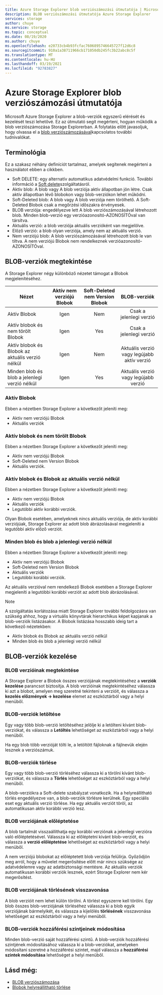 ```yaml
---
title: Azure Storage Explorer blob verziószámozási útmutatója | Microsoft Docs
description: BLOB verziószámozási útmutatója Azure Storage Explorer
services: storage
author: chuye
ms.service: storage
ms.topic: conceptual
ms.date: 08/19/2020
ms.author: chuye
ms.openlocfilehash: e20733cb4b93fcfac7606895746645727f12d6c8
ms.sourcegitcommit: 910a1a38711966cb171050db245fc3b22abc8c5f
ms.translationtype: MT
ms.contentlocale: hu-HU
ms.lasthandoff: 03/19/2021
ms.locfileid: "92783827"
---
```

# <a name="azure-storage-explorer-blob-versioning-guide"></a>Azure Storage Explorer blob verziószámozási útmutatója

Microsoft Azure Storage Explorer a blob-verziók egyszerű elérését és kezelését teszi lehetővé. Ez az útmutató segít megérteni, hogyan működik a blob verziószámozása Storage Explorerban. A folytatás előtt javasoljuk, hogy olvassa el a [blob verziószámozásával](../blobs/versioning-overview.md)kapcsolatos további tudnivalókat.

## <a name="terminology"></a>Terminológia

Ez a szakasz néhány definíciót tartalmaz, amelyek segítenek megérteni a használatot ebben a cikkben.

- Soft DELETE: egy alternatív automatikus adatvédelmi funkció. További információ a [Soft delete](../blobs/soft-delete-blob-overview.md)szolgáltatásról.
- Aktív blob: A blob vagy A blob verziója aktív állapotban jön létre. Csak aktív állapotban lévő blobokon vagy blob-verziókon lehet működni.
- Soft-Deleted blob: A blob vagy A blob verziója nem törölhető. A Soft-Deleted Blobok csak a megőrzési időszakra érvényesek.
- BLOB verziója: engedélyezve lett A blob verziószámozásával létrehozott blob. Minden blob-verzió egy verzióazonosító-AZONOSÍTÓval van társítva.
- Aktuális verzió: a blob verziója aktuális verzióként van megjelölve.
- Előző verzió: a blob olyan verziója, amely nem az aktuális verzió.
- Nem verziójú blob: A blob verziószámozásával létrehozott blob le van tiltva. A nem verziójú Blobok nem rendelkeznek verzióazonosító-AZONOSÍTÓval.

## <a name="view-blob-versions"></a>BLOB-verziók megtekintése

A Storage Explorer négy különböző nézetet támogat a Blobok megjelenítéséhez.

| Nézet | Aktív nem verziójú Blobok | Soft-Deleted nem Version Blobok | BLOB-verziók |
| ---- | :----------: | :-----------: | :------------------: |
| Aktív Blobok | Igen | Nem | Csak a jelenlegi verzió |
| Aktív blobok és nem törölt Blobok | Igen | Yes | Csak a jelenlegi verzió |
| Aktív blobok és Blobok az aktuális verzió nélkül | Igen | Nem | Aktuális verzió vagy legújabb aktív verzió |
| Minden blob és blob a jelenlegi verzió nélkül | Igen | Yes | Aktuális verzió vagy legújabb verzió |

### <a name="active-blobs"></a>Aktív Blobok

Ebben a nézetben Storage Explorer a következőt jeleníti meg:

- Aktív nem verziójú Blobok
- Aktuális verziók

### <a name="active-blobs-and-soft-deleted-blobs"></a>Aktív blobok és nem törölt Blobok

Ebben a nézetben Storage Explorer a következőt jeleníti meg:

- Aktív nem verziójú Blobok
- Soft-Deleted nem Version Blobok
- Aktuális verziók.

### <a name="active-blobs-and-blobs-without-current-version"></a>Aktív blobok és Blobok az aktuális verzió nélkül

Ebben a nézetben Storage Explorer a következőt jeleníti meg:

- Aktív nem verziójú Blobok
- Aktuális verziók
- Legutóbbi aktív korábbi verziók. 

Olyan Blobok esetében, amelyeknek nincs aktuális verziója, de aktív korábbi verziójúak, Storage Explorer az adott blob ábrázolásával megjeleníti a legutóbbi aktív előző verziót.

### <a name="all-blobs-and-blobs-without-current-version"></a>Minden blob és blob a jelenlegi verzió nélkül

Ebben a nézetben Storage Explorer a következőt jeleníti meg:

- Aktív nem verziójú Blobok
- Soft-Deleted nem Version Blobok
- Aktuális verziók
- Legutóbbi korábbi verziók. 

Az aktuális verzióval nem rendelkező Blobok esetében a Storage Explorer megjeleníti a legutóbbi korábbi verziót az adott blob ábrázolásával.

> [!Note]
> A szolgáltatás korlátozása miatt Storage Explorer további feldolgozásra van szükség ahhoz, hogy a virtuális könyvtárak hierarchikus képet kapjanak a blob-verziók listázásakor. A Blobok listázása hosszabb ideig tart a következő nézetekben:
> 
> - Aktív blobok és Blobok az aktuális verzió nélkül
> - Minden blob és blob a jelenlegi verzió nélkül

## <a name="manage-blob-versions"></a>BLOB-verziók kezelése

### <a name="view-versions-of-a-blob"></a>BLOB verzióinak megtekintése

A Storage Explorer a Blobok összes verziójának megtekintéséhez a **verziók kezelése** parancsot biztosítja. A blob verzióinak megtekintéséhez válassza ki azt a blobot, amelyen meg szeretné tekinteni a verzióit, és válassza a **kezelés előzmények &rarr; kezelése** elemet az eszköztárból vagy a helyi menüből.

### <a name="download-blob-versions"></a>BLOB-verziók letöltése

Egy vagy több blob-verzió letöltéséhez jelölje ki a letölteni kívánt blob-verziókat, és válassza a **Letöltés** lehetőséget az eszköztárból vagy a helyi menüből.

Ha egy blob több verzióját tölti le, a letöltött fájloknak a fájlnevük elején lesznek a verziószámuk.

### <a name="delete-blob-versions"></a>BLOB-verziók törlése

Egy vagy több blob-verzió törléséhez válassza ki a törölni kívánt blob-verziókat, és válassza a **Törlés** lehetőséget az eszköztárból vagy a helyi menüből.

A blob-verziókra a Soft-delete szabályzat vonatkozik. Ha a helyreállítható törlés engedélyezve van, a blob-verziók törlésre kerülnek. Egy speciális eset egy aktuális verzió törlése. Ha egy aktuális verziót töröl, az automatikusan aktív korábbi verzió lesz.

### <a name="promote-blob-version"></a>BLOB verziójának előléptetése

A blob tartalmát visszaállíthatja egy korábbi verziónak a jelenlegi verzióra való előléptetésével. Válassza ki az előléptetni kívánt blob-verziót, és válassza a **verzió előléptetése** lehetőséget az eszköztárból vagy a helyi menüből.

A nem verziójú blobokat az előléptetett blob verziója felülírja. Győződjön meg arról, hogy a művelet megerősítése előtt már nincs szüksége az adatvédelemre vagy az adatbiztonsági mentésre. Az aktuális verziók automatikusan korábbi verziók lesznek, ezért Storage Explorer nem kér megerősítést.

### <a name="undelete-blob-version"></a>BLOB verziójának törlésének visszavonása

A blob verzióit nem lehet külön törölni. A törlést egyszerre kell törölni. Egy blob összes blob-verziójának törléséhez válassza ki a blob egyik verziójának bármelyikét, és válassza a kijelölés **törlésének** visszavonása lehetőséget az eszköztárból vagy a helyi menüből.

### <a name="change-access-tier-of-blob-versions"></a>BLOB-verziók hozzáférési szintjeinek módosítása

Minden blob-verzió saját hozzáférési szintű. A blob-verziók hozzáférési szintjének módosításához válassza ki a blob-verziókat, amelyeken módosítani szeretné a hozzáférési szintet, majd válassza a **hozzáférési szintek módosítása** lehetőséget a helyi menüből.

## <a name="see-also"></a>Lásd még:

* [BLOB verziószámozása](../blobs/versioning-overview.md)
* [Blobok helyreállítható törlése](../blobs/soft-delete-blob-overview.md)